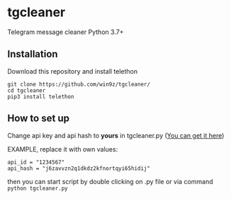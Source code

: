 # tgcleaner
Telegram message cleaner
Python 3.7+

## Installation
Download this repository and install telethon
```
git clone https://github.com/win9z/tgcleaner/
cd tgcleaner
pip3 install telethon
```

## How to set up
Change api key and api hash to **yours** in tgcleaner.py ([You can get it here](https://core.telegram.org/api/obtaining_api_id))

EXAMPLE, replace it with own values:
```
api_id = "1234567"
api_hash = "j6zavvzn2q1dkdz2kfnortqyi65hidij"
```
then you can start script by double clicking on .py file or via command ```python tgcleaner.py```
